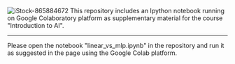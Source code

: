 
![iStock-865884672](https://user-images.githubusercontent.com/26411792/95655741-aec9bd00-0b09-11eb-8654-45c8fde2035a.jpg)
This repository includes an Ipython notebook running on Google Colaboratory platform as supplementary material for the course "Introduction to AI".

----
Please open the notebook "linear_vs_mlp.ipynb" in the repository and run it as suggested in the page using the Google Colab platform. 

